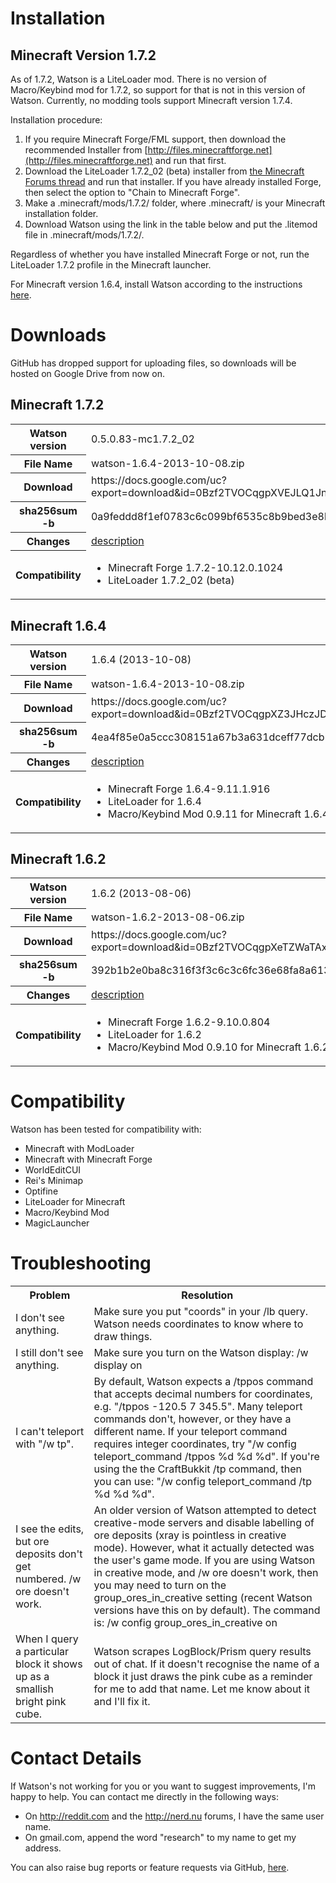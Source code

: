 Installation
============
Minecraft Version 1.7.2
-----------------------
As of 1.7.2, Watson is a LiteLoader mod.  There is no version of Macro/Keybind mod for 1.7.2, so support for that is not in this version of Watson.  Currently, no modding tools support Minecraft version 1.7.4.

Installation procedure:
 1. If you require Minecraft Forge/FML support, then download the recommended Installer from [http://files.minecraftforge.net](http://files.minecraftforge.net) and run that first.
 1. Download the LiteLoader 1.7.2_02 (beta) installer from [the Minecraft Forums thread](http://www.minecraftforum.net/topic/1868280-172api-liteloader-for-minecraft-164-172-beta-available/page__st__1120#entry28781181) and run that installer.  If you have already installed Forge, then select the option to "Chain to Minecraft Forge".
 1. Make a .minecraft/mods/1.7.2/ folder, where .minecraft/ is your Minecraft installation folder.
 1. Download Watson using the link in the table below and put the .litemod file in .minecraft/mods/1.7.2/.
 
Regardless of whether you have installed Minecraft Forge or not, run the LiteLoader 1.7.2 profile in the Minecraft launcher.


For Minecraft version 1.6.4, install Watson according to the instructions [here](https://github.com/totemo/watson/blob/master/INSTALL_1.6.4.md).


Downloads
=========

GitHub has dropped support for uploading files, so downloads will be hosted on Google Drive from now on.

Minecraft 1.7.2
---------------
<table>
  <tr>
    <th>Watson version</th> <td>0.5.0.83-mc1.7.2_02</td> 
  </tr>
  <tr>
    <th>File Name</th> <td>watson-1.6.4-2013-10-08.zip</td>
  </tr>
  <tr>
    <th>Download</th> <td>https://docs.google.com/uc?export=download&id=0Bzf2TVOCqgpXVEJLQ1JnNFV3SW8</td>
  </tr>
  <tr>
    <th>sha256sum -b</th> <td>0a9feddd8f1ef0783c6c099bf6535c8b9bed3e8b02307180f81b0b33d15bd337</td>
  </tr>
  <tr>
    <th>Changes</th> <td><a href="https://github.com/totemo/watson/blob/master/Changes.md#050-172_02">description</a></td>
  </tr>
  <tr>
    <th>Compatibility</th> <td><ul><li>Minecraft Forge 1.7.2-10.12.0.1024</li><li>LiteLoader 1.7.2_02 (beta)</li></ul></td>
  </tr>
</table>

Minecraft 1.6.4
---------------
<table>
  <tr>
    <th>Watson version</th> <td>1.6.4 (2013-10-08)</td> 
  </tr>
  <tr>
    <th>File Name</th> <td>watson-1.6.4-2013-10-08.zip</td>
  </tr>
  <tr>
    <th>Download</th> <td>https://docs.google.com/uc?export=download&id=0Bzf2TVOCqgpXZ3JHczJDMWo1T0k</td>
  </tr>
  <tr>
    <th>sha256sum -b</th> <td>4ea4f85e0a5ccc308151a67b3a631dceff77dcb5f3fa74c7e7cfeb594e15b171</td>
  </tr>
  <tr>
    <th>Changes</th> <td><a href="https://github.com/totemo/watson/blob/master/Changes.md#164-2013-10-08">description</a></td>
  </tr>
  <tr>
    <th>Compatibility</th> <td><ul><li>Minecraft Forge 1.6.4-9.11.1.916</li><li>LiteLoader for 1.6.4</li><li>Macro/Keybind Mod 0.9.11 for Minecraft 1.6.4</li></ul></td>
  </tr>
</table>

Minecraft 1.6.2
---------------
<table>
  <tr>
    <th>Watson version</th> <td>1.6.2 (2013-08-06)</td> 
  </tr>
  <tr>
    <th>File Name</th> <td>watson-1.6.2-2013-08-06.zip</td>
  </tr>
  <tr>
    <th>Download</th> <td>https://docs.google.com/uc?export=download&id=0Bzf2TVOCqgpXeTZWaTAxZm1oNDQ</td>
  </tr>
  <tr>
    <th>sha256sum -b</th> <td>392b1b2e0ba8c316f3f3c6c3c6fc36e68fa8a61313dffcf7ddead4d6dbcd54b2</td>
  </tr>
  <tr>
    <th>Changes</th> <td><a href="https://github.com/totemo/watson/blob/master/Changes.md#162-2013-08-06">description</a></td>
  </tr>
  <tr>
    <th>Compatibility</th> <td><ul><li>Minecraft Forge 1.6.2-9.10.0.804</li><li>LiteLoader for 1.6.2</li><li>Macro/Keybind Mod 0.9.10 for Minecraft 1.6.2</li></ul></td>
  </tr>
</table>


Compatibility
=============

Watson has been tested for compatibility with:

* Minecraft with ModLoader
* Minecraft with Minecraft Forge
* WorldEditCUI
* Rei's Minimap
* Optifine
* LiteLoader for Minecraft
* Macro/Keybind Mod
* MagicLauncher


Troubleshooting
===============

<table>
  <tr>
    <th>Problem</th> <th>Resolution</th>
  </tr>
  <tr>
    <td>I don't see anything.</td> <td>Make sure you put "coords" in your /lb query.  Watson needs coordinates to know where to draw things.</td>
  </tr>
  <tr>
    <td>I still don't see anything.</td> <td>Make sure you turn on the Watson display: /w display on</td>
  </tr>
  <tr>
    <td>I can't teleport with "/w tp".</td> <td>By default, Watson expects a /tppos command that accepts decimal numbers for coordinates, e.g. "/tppos -120.5 7 345.5".  Many teleport commands don't, however, or they have a different name.  If your teleport command requires integer coordinates, try "/w config teleport_command /tppos %d %d %d".  If you're using the the CraftBukkit /tp command, then you can use: "/w config teleport_command /tp %d %d %d".</td>
  </tr>
  <tr>
    <td>I see the edits, but ore deposits don't get numbered. /w ore doesn't work.</td> <td>An older version of Watson attempted to detect creative-mode servers and disable labelling of ore deposits (xray is pointless in creative mode).  However, what it actually detected was the user's game mode.  If you are using Watson in creative mode, and /w ore doesn't work, then you may need to turn on the group_ores_in_creative setting (recent Watson versions have this on by default).  The command is: /w config group_ores_in_creative on</td>
  </tr>
  <tr>
    <td>When I query a particular block it shows up as a smallish bright pink cube.</td>
    <td>Watson scrapes LogBlock/Prism query results out of chat.  If it doesn't recognise the name of a block it just draws the pink cube as a reminder for me to add that name.  Let me know about it and I'll fix it.</td>
  </tr>
</table>


Contact Details
===============

If Watson's not working for you or you want to suggest improvements, I'm happy to help.  You can contact me directly in the following ways:

* On http://reddit.com and the http://nerd.nu forums, I have the same user name.
* On gmail.com, append the word "research" to my name to get my address.

You can also raise bug reports or feature requests via GitHub, [here](https://github.com/totemo/watson/issues).

